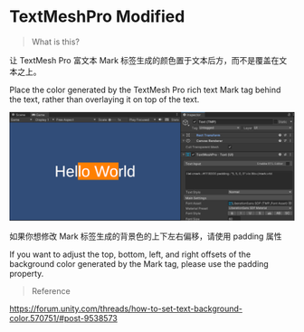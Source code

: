 ﻿# TextMeshPro Modified

> What is this?

让 TextMesh Pro 富文本 Mark 标签生成的颜色置于文本后方，而不是覆盖在文本之上。

Place the color generated by the TextMesh Pro rich text Mark tag behind the text, rather than overlaying it on top of the text.

![](doc/mark.png)


如果你想修改 Mark 标签生成的背景色的上下左右偏移，请使用 padding 属性

If you want to adjust the top, bottom, left, and right offsets of the background color generated by the Mark tag, please use the padding property.


> Reference

https://forum.unity.com/threads/how-to-set-text-background-color.570751/#post-9538573
